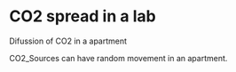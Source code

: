 # CO2 spread in a lab

Difussion of CO2 in a apartment

CO2_Sources can have random movement in an apartment.

